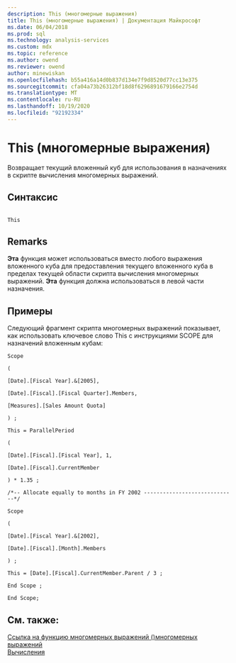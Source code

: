 ```yaml
---
description: This (многомерные выражения)
title: This (многомерные выражения) | Документация Майкрософт
ms.date: 06/04/2018
ms.prod: sql
ms.technology: analysis-services
ms.custom: mdx
ms.topic: reference
ms.author: owend
ms.reviewer: owend
author: minewiskan
ms.openlocfilehash: b55a416a14d0b837d134e7f9d8520d77cc13e375
ms.sourcegitcommit: cfa04a73b26312bf18d8f6296891679166e2754d
ms.translationtype: MT
ms.contentlocale: ru-RU
ms.lasthandoff: 10/19/2020
ms.locfileid: "92192334"
---
```

# <a name="this-mdx"></a>This (многомерные выражения)


  Возвращает текущий вложенный куб для использования в назначениях в скрипте вычисления многомерных выражений.  
  
## <a name="syntax"></a>Синтаксис  
  
```  
  
This   
```  
  
## <a name="remarks"></a>Remarks  
 **Эта** функция может использоваться вместо любого выражения вложенного куба для предоставления текущего вложенного куба в пределах текущей области скрипта вычисления многомерных выражений. **Эта** функция должна использоваться в левой части назначения.  
  
## <a name="examples"></a>Примеры  
 Следующий фрагмент скрипта многомерных выражений показывает, как использовать ключевое слово This с инструкциями SCOPE для назначений вложенным кубам:  
  
 `Scope`  
  
 `(`  
  
 `[Date].[Fiscal Year].&[2005],`  
  
 `[Date].[Fiscal].[Fiscal Quarter].Members,`  
  
 `[Measures].[Sales Amount Quota]`  
  
 `) ;`  
  
 `This = ParallelPeriod`  
  
 `(`  
  
 `[Date].[Fiscal].[Fiscal Year], 1,`  
  
 `[Date].[Fiscal].CurrentMember`  
  
 `) * 1.35 ;`  
  
 `/*-- Allocate equally to months in FY 2002 -----------------------------*/`  
  
 `Scope`  
  
 `(`  
  
 `[Date].[Fiscal Year].&[2002],`  
  
 `[Date].[Fiscal].[Month].Members`  
  
 `) ;`  
  
 `This = [Date].[Fiscal].CurrentMember.Parent / 3 ;`  
  
 `End Scope ;`  
  
 `End Scope;`  
  
## <a name="see-also"></a>См. также:  
 [Ссылка на функцию многомерных выражений &#40;&#41;многомерных выражений ](../mdx/mdx-function-reference-mdx.md)   
 [Вычисления](/analysis-services/multidimensional-models-olap-logical-cube-objects/calculations)  
  
